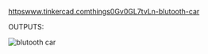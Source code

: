 [httpswww.tinkercad.comthings0Gv0GL7tvLn-blutooth-car
](https://www.tinkercad.com/things/0Gv0GL7tvLn)


OUTPUTS:

![blutooth car](https://user-images.githubusercontent.com/117905345/202867411-6a79a16e-15b4-4221-9953-f6c645a2daef.png)
